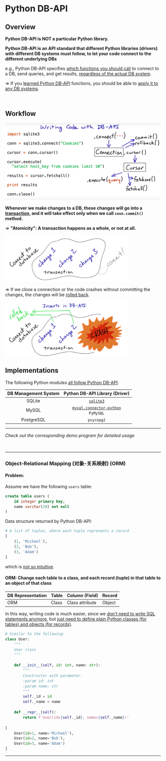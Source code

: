 # Python DB-API

## Overview

**Python DB-API is NOT a particular Python library.**

**Python DB-API is an API standard that different Python libraries (drivers) with different DB systems must follow, to let your code connect to the different underlying DBs**

e.g., Python DB-API specifies <u>which functions you should call</u> to connect to a DB, send queries, and get results, <u>regardless of the actual DB system</u>.

=> If you <u>learned Python DB-API</u> functions, you should be able to <u>apply it to any DB systems</u>.

<br>

## Workflow

<img src="https://github.com/Ziang-Lu/Database-Learning-Notes/blob/master/1-Relational%20Database/3-Python%20DB-API/python_db-api_workflow.png?raw=true" width="600px">

**Whenever we make changes to a DB, these changes will go into a <u>transaction</u>, and it will take effect only when we call `conn.commit()` method.**

=> **"Atomicity": A transaction happens as a whole, or not at all.**

<img src="https://github.com/Ziang-Lu/Database-Learning-Notes/blob/master/1-Relational%20Database/3-Python%20DB-API/transaction_1.png?raw=true" width="400px">

=> If we close a connection or the code crashes without committing the changes, the changes will be <u>rolled back</u>.

<img src="https://github.com/Ziang-Lu/Database-Learning-Notes/blob/master/1-Relational%20Database/3-Python%20DB-API/transaction_2.png?raw=true" width="400px">

<br>

## Implementations

The following Python modules <u>all follow Python DB-API</u>.

| DB Management System |                Python DB-API Library (Driver)                |
| :------------------: | :----------------------------------------------------------: |
|        SQLite        | <a href="https://github.com/Ziang-Lu/Database-Learning-Notes/blob/master/1-Relational%20Database/4-SQLite/sqlite3_demo.py">`sqlite3`</a> |
|        MySQL         | <a href="https://github.com/Ziang-Lu/Database-Learning-Notes/blob/master/1-Relational%20Database/5-MySQL/mysql-connector_demo.py">`mysql.connector-python`</a><br>`PyMySQL` |
|      PostgreSQL      |                          `psycopg2`                          |

***

*Check out the corresponding demo program for detailed usage*

<br>

***

### Object-Relational Mapping (对象-关系映射) (ORM)

#### Problem:

Assume we have the following `users` table:

```sql
create table users (
    id integer primary key,
    name varchar(20) not null
)
```

Data structure returned by Python DB-API:

```python
# A list of tuples, where each tuple represents a record
[
    (1, 'Michael'),
    (2, 'Bob'),
    (3, 'Adam')
]
```

which is <u>not so intuitive</u>.

#### ORM: Change each table to a class, and each record (tuple) in that table to an object of that class

| DB Representation | Table | Column (Field)  | Record |
| ----------------- | ----- | --------------- | ------ |
| ORM               | Class | Class attribute | Object |

In this way, writing code is much easier, since we <u>don't need to write SQL statements anymore</u>, but <u>just need to define plain Python classes (for tables) and objects (for records)</u>.

```python
# Similar to the following:
class User:
    """
    User class
    """

    def __init__(self, id: int, name: str):
        """
        Constructor with parameter.
        :param id: int
        :param name: str
        """
        self._id = id
        self._name = name

    def __repr__(self):
        return f'User(id={self._id}, name={self._name})'

[
    User(id=1, name='Michael'),
    User(id=2, name='Bob'),
    User(id=3, name='Adam')
]
```

***